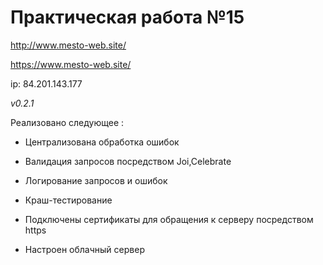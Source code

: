 <h1>Практическая работа №15</h1>

http://www.mesto-web.site/

https://www.mesto-web.site/

ip: 84.201.143.177

*v0.2.1*

Реализовано следующее :

- Централизована обработка ошибок

- Валидация запросов посредством Joi,Celebrate

- Логирование запросов и ошибок

- Краш-тестирование

- Подключены сертификаты для обращения к серверу посредством https

- Настроен облачный сервер

